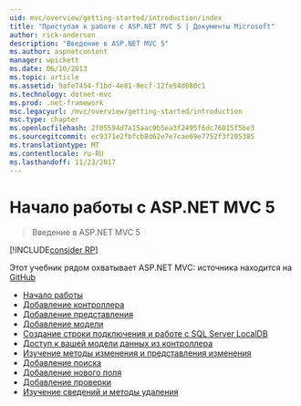```yaml
---
uid: mvc/overview/getting-started/introduction/index
title: "Приступая к работе с ASP.NET MVC 5 | Документы Microsoft"
author: rick-anderson
description: "Введение в ASP.NET MVC 5"
ms.author: aspnetcontent
manager: wpickett
ms.date: 06/10/2013
ms.topic: article
ms.assetid: 9afe7454-f1bd-4e81-8ecf-12fe54d080c1
ms.technology: dotnet-mvc
ms.prod: .net-framework
msc.legacyurl: /mvc/overview/getting-started/introduction
msc.type: chapter
ms.openlocfilehash: 2f05594d7a15aac9b5ea3f2495f6dc76015f5be3
ms.sourcegitcommit: ec9371e2fbfcb8d62e7e7cae69e7752f3f205385
ms.translationtype: MT
ms.contentlocale: ru-RU
ms.lasthandoff: 11/23/2017
---
```

<a name="getting-started-with-aspnet-mvc-5"></a>Начало работы с ASP.NET MVC 5
====================
> Введение в ASP.NET MVC 5

[!INCLUDE[consider RP](../../../../includes/razor.md)]

Этот учебник рядом охватывает ASP.NET MVC: источника находится на [GitHub](https://github.com/aspnet/Docs/tree/master/aspnet/mvc/overview/getting-started/introduction/sample/MvcMovie/MvcMovie)

- [Начало работы](getting-started.md)
- [Добавление контроллера](adding-a-controller.md)
- [Добавление представления](adding-a-view.md)
- [Добавление модели](adding-a-model.md)
- [Создание строки подключения и работе с SQL Server LocalDB](creating-a-connection-string.md)
- [Доступ к вашей модели данных из контроллера](accessing-your-models-data-from-a-controller.md)
- [Изучение методы изменения и представления изменения](examining-the-edit-methods-and-edit-view.md)
- [Добавление поиска](adding-search.md)
- [Добавление нового поля](adding-a-new-field.md)
- [Добавление проверки](adding-validation.md)
- [Изучение сведений и методы удаления](examining-the-details-and-delete-methods.md)
